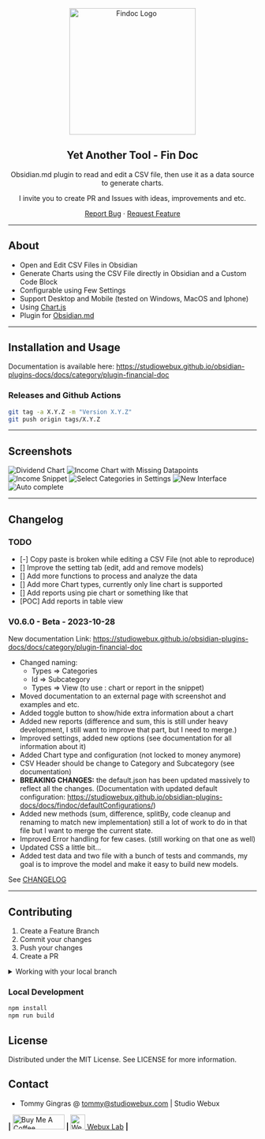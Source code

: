 <div align="center">

<img src="./docs/findoc-logo-256.png" alt="Findoc Logo" width="256">

<h2>Yet Another Tool - Fin Doc</h2>

<p>Obsidian.md plugin to read and edit a CSV file, then use it as a data source to generate charts.</p>
<p>I invite you to create PR and Issues with ideas, improvements and etc.</p>

<p align="center">
  <a href="https://github.com/yet-another-tool/obsidian-findoc/issues">Report Bug</a>
  ·
  <a href="https://github.com/yet-another-tool/obsidian-findoc/issues">Request Feature</a>
</p>
</div>

---

## About

-   Open and Edit CSV Files in Obsidian
-   Generate Charts using the CSV File directly in Obsidian and a Custom Code Block
-   Configurable using Few Settings
-   Support Desktop and Mobile (tested on Windows, MacOS and Iphone)
-   Using [Chart.js](https://www.chartjs.org)
-   Plugin for [Obsidian.md](https://obsidian.md)

---

## Installation and Usage

Documentation is available here: https://studiowebux.github.io/obsidian-plugins-docs/docs/category/plugin-financial-doc

### Releases and Github Actions

```bash
git tag -a X.Y.Z -m "Version X.Y.Z"
git push origin tags/X.Y.Z
```

---

## Screenshots

![Dividend Chart](./docs/DividendChart.png)
![Income Chart with Missing Datapoints](./docs/IncomeChartMissingData.png)
![Income Snippet](./docs/IncomeSnippet.png)
![Select Categories in Settings](./docs/V0.5.0/categories-settings.png)
![New Interface](./docs/v0.5.4/new-interface.png)
![Auto complete](./docs/v0.5.4/autocomplete.png)

---

## Changelog

### TODO

-   [-] Copy paste is broken while editing a CSV File (not able to reproduce)
-   [] Improve the setting tab (edit, add and remove models)
-   [] Add more functions to process and analyze the data
-   [] Add more Chart types, currently only line chart is supported
-   [] Add reports using pie chart or something like that
-   [POC] Add reports in table view

### V0.6.0 - Beta - 2023-10-28

New documentation Link: https://studiowebux.github.io/obsidian-plugins-docs/docs/category/plugin-financial-doc

- Changed naming:
  - Types => Categories
  - Id => Subcategory
  - Types => View (to use : chart or report in the snippet)
- Moved documentation to an external page with screenshot and examples and etc.
- Added toggle button to show/hide extra information about a chart
- Added new reports (difference and sum, this is still under heavy development, I still want to improve that part, but I need to merge.)
- Improved settings, added new options (see documentation for all information about it)
- Added Chart type and configuration (not locked to money anymore)
- CSV Header should be change to Category and Subcategory (see documentation)
- **BREAKING CHANGES:** the default.json has been updated massively to reflect all the changes. (Documentation with updated default configuration: https://studiowebux.github.io/obsidian-plugins-docs/docs/findoc/defaultConfigurations/)
- Added new methods (sum, difference, splitBy, code cleanup and renaming to match new implementation) still a lot of work to do in that file but I want to merge the current state.
- Improved Error handling for few cases. (still working on that one as well)
- Updated CSS a little bit...
- Added test data and two file with a bunch of tests and commands, my goal is to improve the model and make it easy to build new models.

See [CHANGELOG](./CHANGELOG)

---

## Contributing

1. Create a Feature Branch
2. Commit your changes
3. Push your changes
4. Create a PR

<details>
<summary>Working with your local branch</summary>

**Branch Checkout:**

```bash
git checkout -b <feature|fix|release|chore|hotfix>/prefix-name
```

> Your branch name must starts with [feature|fix|release|chore|hotfix] and use a / before the name;
> Use hyphens as separator;
> The prefix correspond to your Kanban tool id (e.g. abc-123)

**Keep your branch synced:**

```bash
git fetch origin
git rebase origin/master
```

**Commit your changes:**

```bash
git add .
git commit -m "<feat|ci|test|docs|build|chore|style|refactor|perf|BREAKING CHANGE>: commit message"
```

> Follow this convention commitlint for your commit message structure

**Push your changes:**

```bash
git push origin <feature|fix|release|chore|hotfix>/prefix-name
```

**Examples:**

```bash
git checkout -b release/v1.15.5
git checkout -b feature/abc-123-something-awesome
git checkout -b hotfix/abc-432-something-bad-to-fix
```

```bash
git commit -m "docs: added awesome documentation"
git commit -m "feat: added new feature"
git commit -m "test: added tests"
```

</details>

### Local Development

```bash
npm install
npm run build
```

## License

Distributed under the MIT License. See LICENSE for more information.

## Contact

-   Tommy Gingras @ tommy@studiowebux.com | Studio Webux

<div>
<b> | </b>
<a href="https://www.buymeacoffee.com/studiowebux" target="_blank"
      ><img
        src="https://cdn.buymeacoffee.com/buttons/v2/default-yellow.png"
        alt="Buy Me A Coffee"
        style="height: 30px !important; width: 105px !important"
/></a>
<b> | </b>
<a href="https://webuxlab.com" target="_blank"
      ><img
        src="https://webuxlab-static.s3.ca-central-1.amazonaws.com/logoAmpoule.svg"
        alt="Webux Logo"
        style="height: 30px !important"
/> Webux Lab</a>
<b> | </b>
</div>
